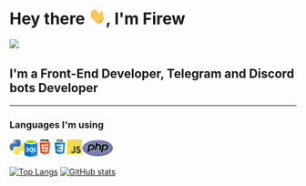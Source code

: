 <h1>
   Hey there <img src="./img/hi.gif" width="30px">, I'm Firew
</h1>

![](https://komarev.com/ghpvc/?username=F1reWs)

## I'm a Front-End Developer, Telegram and Discord bots Developer

<hr>

### Languages I'm using
<img align="left" alt="" width="26px" src="./img/programming_language/python.png" />
<img align="left" alt="" width="23px" src="./img/programming_language/sql.png" />
<img align="left" alt="HTML5" width="26px" src="./img/programming_language/html.png" />
<img align="left" alt="CSS3" width="26px" src="./img/programming_language/css.png" />
<img align="left" alt="JavaScript" width="26px" src="./img/programming_language/js.png" />
<img align="left" alt="" width="55px" src="./img/programming_language/php.png" />

<br />
<br />

[![Top Langs](https://github-readme-stats.vercel.app/api/top-langs/?username=F1reWs&show_icons=true&theme=tokyonight&border_radius=10&hide_border=true&hide_title=false&langs_count=100&layout=compact)](https://github.com/F1reWs)
[![GitHub stats](https://github-readme-stats.vercel.app/api?username=F1reWs&count_private=true&show_icons=true&theme=tokyonight&border_radius=10&hide_border=true&hide_title=true)](https://github.com/F1reWs)
